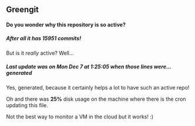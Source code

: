## Greengit

#### Do you wonder why this repository is so active?

##### After all it has 15951 commits!

But is it *really* active? Well...

##### Last update was on Mon Dec 7 at 1:25:05 when those lines were... generated

Yes, generated, because it certainly helps a lot to have such an active repo!

Oh and there was **25%** disk usage on the machine
where there is the cron updating this file.

Not the best way to monitor a VM in the cloud but it works! :)
